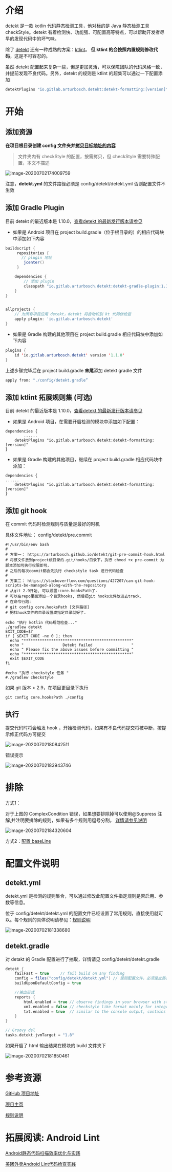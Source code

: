 # 介绍

[detekt](https://github.com/detekt/detekt) 是一款 kotlin 代码静态检测工具，他对标的是 Java 静态检测工具 checkStyle。detekt 有着检测快、功能强、可配置高等特点，可以帮助开发者尽早的发现代码中的坏气味。



除了 [detekt](https://github.com/detekt/detekt)  还有一种成熟的方案：[ktlint](https://ktlint.github.io/)。 **但 ktlint 的会按照内置规则修改代码**，这是不可容忍的。

虽然 detekt 配置起来复杂一些，但是更加灵活，可以保障团队的代码风格一致，并提前发现不良代码。另外，detekt 的规则是 ktlint 的超集可以通过一下配置添加

```groovy
detektPlugins "io.gitlab.arturbosch.detekt:detekt-formatting:[version]"
```



# 开始

## 添加资源

**在项目根目录创建 config 文件夹并[拷贝目标地址的内容](https://github.com/daishengda2018/AndroidCopywritingConverter/tree/master/config)**

> 文件夹内有 checkStyle 的配置，按需拷贝，但 checkStyle 需要特殊配置，本文不描述

![image-20200702174009759](images/image-20200702174009759.png)

注意，**detekt.yml** 的文件路径必须是 config/detekt/detekt.yml 否则配置文件不生效



## 添加 Gradle Plugin

目前 detekt 的最近版本是 1.10.0，[查看detekt 的最新发行版本请参见](https://github.com/detekt/detekt/releases/)



* 如果是 Android 项目在 project build.gradle（位于根目录的）的相应代码块中添加如下内容

```groovy
buildscript { 
     repositories {
       // plugin 地址
        jcenter()
     }

    dependencies {
        // 添加 plugin
        classpath "io.gitlab.arturbosch.detekt:detekt-gradle-plugin:1.10.0"
    }
}


allprojects {
    // 为所有项目应用 detekt，detekt 将自动识别 kt 代码做检查
    apply plugin: 'io.gitlab.arturbosch.detekt'
}

```

* 如果是 Gradle 构建的其他项目在 project build.gradle 相应代码块中添加如下内容

```java
plugins {
    id 'io.gitlab.arturbosch.detekt' version '1.1.0'
}
```



上述步骤完毕后在 project build.gradle **末尾**添加 detekt gradle 文件

```groovy
apply from: "./config/detekt.gradle”
```



## 添加 ktlint 拓展规则集 (可选)

目前 detekt 的最近版本是 1.10.0，[查看detekt 的最新发行版本请参见](https://github.com/detekt/detekt/releases/)

* 如果是 Android 项目，在需要开启检测的模块中添加如下配置：

```
dependencies {
		......
    detektPlugins "io.gitlab.arturbosch.detekt:detekt-formatting:[version]"
}
```

* 如果是 Gradle 构建的其他项目，继续在 project build.gradle 相应代码块中添加：

```
dependencies {
......
    detektPlugins "io.gitlab.arturbosch.detekt:detekt-formatting:[version]"
}
```



## 添加 git hook

在 commit 代码时检测规则与质量是最好的时机

具体文件地址： config/detekt/pre.commit

```shell
#!/usr/bin/env bash
#
# 方案一： https://arturbosch.github.io/detekt/git-pre-commit-hook.html
# 将该文件放到project根目录的.git/hooks/目录下，执行 chmod +x pre-commit 为脚本添加可执行权限即可，
# 之后的每次commit都会先执行 checkstyle task 进行代码检查
#
# 方案二： https://stackoverflow.com/questions/427207/can-git-hook-scripts-be-managed-along-with-the-repository
# 从git 2.9开始, 可以设置:core.hooksPath了.
# 可以在repo里面添加一个目录hooks, 然后把git hooks文件放进去track.
# 在命令行跑:
# git config core.hooksPath [文件路径]
# 把找hook文件的目录设置成指定目录就好了.

echo "执行 kotlin 代码规范检查..."
./gradlew detekt
EXIT_CODE=$?
if [ $EXIT_CODE -ne 0 ]; then
  echo "***********************************************"
  echo "                 Detekt failed                 "
  echo " Please fix the above issues before committing "
  echo "***********************************************"
  exit $EXIT_CODE
fi

#echo "执行 checkstyle 任务 "
#./gradlew checkstyle
```

如果 git 版本 > 2.9，在项目更目录下执行

```shell
git config core.hooksPath ./config
```



## 执行

提交代码时将会触发 hook ，开始检测代码，如果有不良代码提交将被中断，按提示修正代码方可提交

![image-20200702180842511](images/image-20200702180842511.png)



错误提示

![image-20200702183943746](images/image-20200702183943746.png)



# 排除

方式1：

对于上图的 ComplexCondition 错误，如果想要排除掉可以使用@Suppress 注解,并注明要排除的规则，如果有多个规则用逗号分割。 [详情请参见说明](https://detekt.github.io/detekt/suppressing-rules.html)



![image-20200702184320604](images/image-20200702184320604.png)



方式2：[配置 baseLine](https://detekt.github.io/detekt/baseline.html)



# 配置文件说明

## detekt.yml

detekt.yml 是检测的规则集合，可以通过修改此配置文件指定规则是否启用、参数等信息。

位于 config/detekt/detekt.yml 的配置文件已经设置了常用规则，直接使用就可以。每个规则的具体说明请参见：[规则说明](https://detekt.github.io/detekt/comments.html)

![image-20200702181338680](images/image-20200702181338680.png)



## detekt.gradle

对 detakt 的 Gradle 配置进行了抽取，详情请见 config/detekt/detekt.gradle

```groovy
detekt {
    failFast = true     // fail build on any finding
    config = files("config/detekt/detekt.yml") // 规则配置文件，必须是此路径，否者不生效
    buildUponDefaultConfig = true

    //输出形式
    reports {
        html.enabled = true // observe findings in your browser with structure and code snippets
        xml.enabled = false // checkstyle like format mainly for integrations like Jenkins
        txt.enabled = true  // similar to the console output, contains issue signature to manually edit baseline files
    }
}

// Groovy dsl
tasks.detekt.jvmTarget = "1.8"
```

如果开启了 html 输出结果在模块的 build 文件夹下

![image-20200702181850461](images/image-20200702181850461.png)



# 参考资源

[GitHub 项目地址](https://github.com/detekt/detekt) 

[项目主页](https://detekt.github.io/detekt/index.html)

[规则说明](https://detekt.github.io/detekt/comments.html)



# 拓展阅读: Android Lint

[Android静态代码扫描效率优化与实践](https://tech.meituan.com/2019/11/07/android-static-code-canning.html)

[美团外卖Android Lint代码检查实践](https://juejin.im/post/5acf61aa518825556a72ce32)

